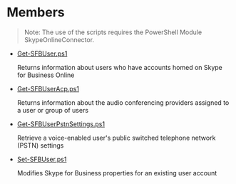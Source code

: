 # Members

> Note: The use of the scripts requires the PowerShell Module SkypeOnlineConnector.

+ [Get-SFBUser.ps1](./Get-SFBUser.ps1)

  Returns information about users who have accounts homed on Skype for Business Online

+ [Get-SFBUserAcp.ps1](./Get-SFBUserAcp.ps1)

  Returns information about the audio conferencing providers assigned to a user or group of users

+ [Get-SFBUserPstnSettings.ps1](./Get-SFBUserPstnSettings.ps1)

  Retrieve a voice-enabled user's public switched telephone network (PSTN) settings

+ [Set-SFBUser.ps1](./Set-SFBUser.ps1)

  Modifies Skype for Business properties for an existing user account